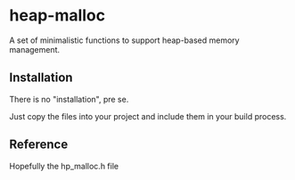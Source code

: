 # heap-malloc

A set of minimalistic functions to support heap-based memory management.

## Installation

There is no "installation", pre se.

Just copy the files into your project and include them in your build process.

## Reference

Hopefully the hp_malloc.h file 
